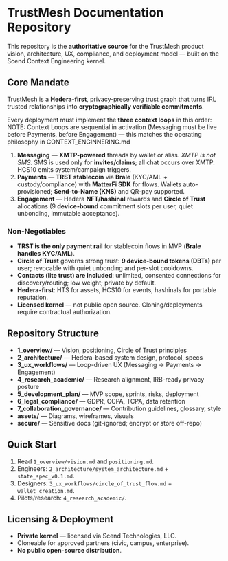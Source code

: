 # TrustMesh Documentation Repository

This repository is the **authoritative source** for the TrustMesh product vision, architecture, UX, compliance, and deployment model — built on the Scend Context Engineering kernel.

## Core Mandate
TrustMesh is a **Hedera-first**, privacy-preserving trust graph that turns IRL trusted relationships into **cryptographically verifiable commitments**.

Every deployment must implement the **three context loops** in this order:
NOTE: Context Loops are sequential in activation (Messaging must be live before Payments, before Engagement) — this matches the operating philosophy in CONTEXT_ENGINNERING.md

1. **Messaging** — **XMTP-powered** threads by wallet or alias. *XMTP is not SMS.* SMS is used only for **invites/claims**; all chat occurs over XMTP. HCS10 emits system/campaign triggers.
2. **Payments** — **TRST stablecoin** via **Brale** (KYC/AML + custody/compliance) with **MatterFi SDK** for flows. Wallets auto-provisioned; **Send-to-Name (KNS)** and QR-pay supported.
3. **Engagement** — Hedera **NFT/hashinal** rewards and **Circle of Trust** allocations (9 **device-bound** commitment slots per user, quiet unbonding, immutable acceptance).

### Non-Negotiables
- **TRST is the only payment rail** for stablecoin flows in MVP (**Brale handles KYC/AML**).
- **Circle of Trust** governs strong trust: **9 device-bound tokens (DBTs)** per user; revocable with quiet unbonding and per-slot cooldowns.
- **Contacts (lite trust) are included**: unlimited, consented connections for discovery/routing; low weight; private by default.
- **Hedera-first**: HTS for assets, HCS10 for events, hashinals for portable reputation.
- **Licensed kernel** — not public open source. Cloning/deployments require contractual authorization.

## Repository Structure
- **1_overview/** — Vision, positioning, Circle of Trust principles  
- **2_architecture/** — Hedera-based system design, protocol, specs  
- **3_ux_workflows/** — Loop-driven UX (Messaging → Payments → Engagement)  
- **4_research_academic/** — Research alignment, IRB-ready privacy posture  
- **5_development_plan/** — MVP scope, sprints, risks, deployment  
- **6_legal_compliance/** — GDPR, CCPA, TCPA, data retention  
- **7_collaboration_governance/** — Contribution guidelines, glossary, style  
- **assets/** — Diagrams, wireframes, visuals  
- **secure/** — Sensitive docs (git-ignored; encrypt or store off-repo)

## Quick Start
1. Read `1_overview/vision.md` and `positioning.md`.  
2. Engineers: `2_architecture/system_architecture.md` + `state_spec_v0.1.md`.  
3. Designers: `3_ux_workflows/circle_of_trust_flow.md` + `wallet_creation.md`.  
4. Pilots/research: `4_research_academic/`.

## Licensing & Deployment
- **Private kernel** — licensed via Scend Technologies, LLC.  
- Cloneable for approved partners (civic, campus, enterprise).  
- **No public open-source distribution**.
